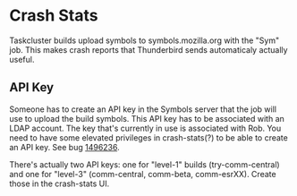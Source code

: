 Crash Stats
===========

Taskcluster builds upload symbols to symbols.mozilla.org with the "Sym" job. This makes crash reports that Thunderbird sends automaticaly actually useful.

## API Key

Someone has to create an API key in the Symbols server that the job will use to upload the build symbols. This API key has to be associated with an LDAP account. The key that's currently in use is associated with Rob. You need to have some elevated privileges in crash-stats(?) to be able to create an API key. See bug [1496236](http://bugzil.la/1496236).

There's actually two API keys: one for "level-1" builds (try-comm-central) and one for "level-3" (comm-central, comm-beta, comm-esrXX). Create those in the crash-stats UI.